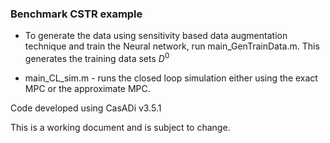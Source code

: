 ### Benchmark CSTR example

* To generate the data using sensitivity based data augmentation technique and train the Neural network, run main_GenTrainData.m. This generates the training data sets $D^0$

* main_CL_sim.m - runs the closed loop simulation either using the exact MPC or the approximate MPC. 


Code developed using CasADi v3.5.1

This is a working document and is subject to change. 
